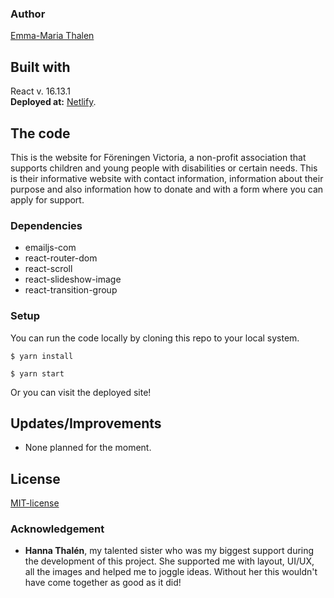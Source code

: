 ### Author
[Emma-Maria Thalen](https://github.com/emtalen)   

## Built with
React v. 16.13.1  
**Deployed at:** [Netlify](https://victoriaenkoping.se/).

## The code   
This is the website for Föreningen Victoria, a non-profit association that supports children and young people with disabilities or certain needs.
This is their informative website with contact information, information about their purpose and also information how to donate and with a form where you can apply for support.  

### Dependencies  
* emailjs-com
* react-router-dom
* react-scroll
* react-slideshow-image
* react-transition-group
  
### Setup   
You can run the code locally by cloning this repo to your local system.
```
$ yarn install
``` 
```
$ yarn start
```
Or you can visit the deployed site!

## Updates/Improvements   
- None planned for the moment.  

## License  
[MIT-license](https://en.wikipedia.org/wiki/MIT_License)

### Acknowledgement  
- **Hanna Thalén**, my talented sister who was my biggest support during the development of this project. She supported me with layout, UI/UX, all the images and helped me to joggle ideas. Without her this wouldn't have come together as good as it did! 